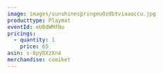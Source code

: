 ```yaml
---
image: images/sunshinespringeu0zdbtviaaoccu.jpg
producttype: Playmat
eventId: eUBdWMfNo
pricings:
  - quantity: 1
    price: 65
asin: s-8py8XzXn4
merchandise: comiket
---
```

